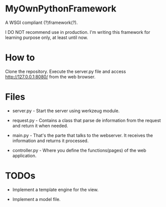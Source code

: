 # MyOwnPythonFramework


A WSGI compliant (?)framework(?).

I DO NOT recommend use in production. I'm writing this framework for learning purpose only, at least until now.


# How to

Clone the repository. Execute the server.py file and access http://127.0.0.1:8080/ from the web browser.


# Files

* server.py - Start the server using werkzeug module.

* request.py - Contains a class that parse de information from the request and return it when needed.

* main.py - That's the parte that talks to the webserver. It receives the information and returns it processed.

* controller.py - Where you define the functions(pages) of the web application.


# TODOs

* Implement a template engine for the view.

* Implement a model file.